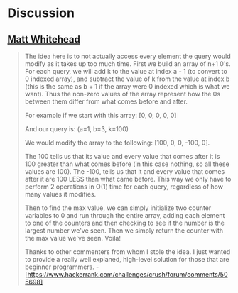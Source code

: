 # Discussion

## [Matt Whitehead](https://www.hackerrank.com/mwwhite)

> The idea here is to not actually access every element the query would modify as it takes up too much time. First we build an array of n+1 0's. For each query, we will add k to the value at index a - 1 (to convert to 0 indexed array), and subtract the value of k from the value at index b (this is the same as b + 1 if the array were 0 indexed which is what we want). Thus the non-zero values of the array represent how the 0s between them differ from what comes before and after.
>
> For example if we start with this array: [0, 0, 0, 0, 0]
>
> And our query is: (a=1, b=3, k=100)
>
> We would modify the array to the following: [100, 0, 0, -100, 0].
>
> The 100 tells us that its value and every value that comes after it is 100 greater than what comes before (in this case nothing, so all these values are 100). The -100, tells us that it and every value that comes after it are 100 LESS than what came before. This way we only have to perform 2 operations in O(1) time for each query, regardless of how many values it modifies.
>
> Then to find the max value, we can simply initialize two counter variables to 0 and run through the entire array, adding each element to one of the counters and then checking to see if the number is the largest number we've seen. Then we simply return the counter with the max value we've seen. Voila!
>
> Thanks to other commenters from whom I stole the idea. I just wanted to provide a really well explaned, high-level solution for those that are beginner programmers.
\- [https://www.hackerrank.com/challenges/crush/forum/comments/505698]


